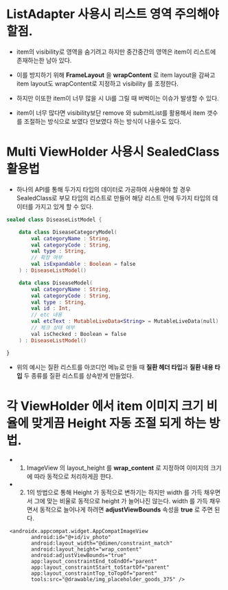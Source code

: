 # ListAdapter 사용시 리스트 영역 주의해야 할점.

* item의 visibility로 영역을 숨기려고 하지만 중간중간의 영역은 item이 리스트에 존재하는한 남아 있다.

* 이를 방지하기 위해 **FrameLayout** 을 **wrapContent** 로 item layout을 감싸고 item layout도 wrapContent로 지정하고 visibility 를 조정한다.

* 하지만 이또한 item이 너무 많을 시 Ui를 그릴 때 버벅이는 이슈가 발생할 수 있다.

* item이 너무 많다면 visibility보단 remove 와 submitList를 활용해서 item 갯수를 조절하는 방식으로 보였다 안보였다 하는 방식이 나을수도 있다.



# Multi ViewHolder 사용시 SealedClass 활용법

* 하나의 API를 통해 두가지 타입의 데이터로 가공하여 사용해야 할 경우 SealedClass로 부모 타입의 리스트로 만들어 해당 리스트 안에 두가지 타입의 데이터를 가지고 있게 할 수 있다.

```kotlin
sealed class DiseaseListModel {

    data class DiseaseCategoryModel(
        val categoryName : String,
        val categoryCode : String,
        val type : String,
        // 확장 여부
        val isExpandable : Boolean = false
    ) : DiseaseListModel()

    data class DiseaseModel(
        val categoryName : String,
        val categoryCode : String,
        val type : String,
        val id : Int,
        // etc 내용
        val etcText : MutableLiveData<String> = MutableLiveData(null)
        // 체크 상태 여부
        val isChecked : Boolean = false
    ) : DiseaseListModel()

}
```

* 위의 예시는 질환 리스트를 아코디언 메뉴로 만들 때 **질환 헤더 타입**과 **질환 내용 타입** 두 종류를 질환 리스트를 상속받게 만들었다.


# 각 ViewHolder 에서 item 이미지 크기 비율에 맞게끔 Height 자동 조절 되게 하는 방법. 

* 1. ImageView 의 layout_height 를 **wrap_content** 로 지정하여 이미지의 크기에 따라 
동적으로 처리하게끔 한다.

* 2. 1의 방법으로 통해 Height 가 동적으로 변하기는 하지만 width 를 가득 채우면서 그에 맞는 비율로 동적으로 height 가 늘어나진 않는다. width 를 가득 채우면서 동적으로 늘어나게 하려면 **adjustViewBounds** 속성을 **true** 로 주면 된다.

```
 <androidx.appcompat.widget.AppCompatImageView
        android:id="@+id/iv_photo"
        android:layout_width="@dimen/constraint_match"
        android:layout_height="wrap_content"
        android:adjustViewBounds="true"
        app:layout_constraintEnd_toEndOf="parent"
        app:layout_constraintStart_toStartOf="parent"
        app:layout_constraintTop_toTopOf="parent"
        tools:src="@drawable/img_placeholder_goods_375" />
```